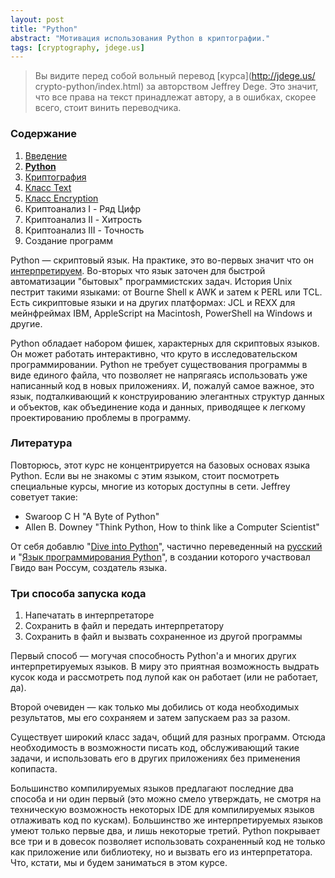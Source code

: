 ```yaml
---
layout: post
title: "Python"
abstract: "Мотивация использования Python в криптографии."
tags: [cryptography, jdege.us]
---
```

> Вы видите перед собой вольный перевод [курса](http://jdege.us/
> crypto-python/index.html) за авторством Jeffrey Dege.
> Это значит, что все права на текст принадлежат автору, а в ошибках,
> скорее всего, стоит винить переводчика.

### Содержание

1. <a href='/posts/jdege'>Введение</a>
2. <a href='/posts/jdege-python'><b>Python</b></a>
3. <a href='/posts/jdege-cryptography'>Криптография</a>
4. <a href='/posts/jdege-text'>Класс Text</a>
5. <a href='/posts/jdege-encryption'>Класс Encryption</a>
6. Криптоанализ I - Ряд Цифр
7. Криптоанализ II - Хитрость
8. Криптоанализ III - Точность
9. Создание программ

Python — скриптовый язык. На практике, это во-первых значит что он [интерпретируем](
http://ru.wikipedia.org/wiki/Интерпретируемый_язык_программирования).
Во-вторых что язык заточен для быстрой автоматизации "бытовых" программистских задач.
История Unix пестрит такими языками: от Bourne Shell к AWK и затем к PERL или TCL.
Есть сикриптовые языки и на других платформах: JCL и REXX для мейнфреймах IBM,
AppleScript на Macintosh, PowerShell на Windows и другие.

Python обладает набором фишек, характерных для скриптовых языков. Он может
работать интерактивно, что круто в исследовательском программировании.
Python не требует существования программы в виде единого файла, что позволяет
не напрягаясь использовать уже написанный код в новых приложениях.
И, пожалуй самое важное, это язык, подталкивающий к конструированию
элегантных структур данных и объектов, как объединение кода и данных,
приводящее к легкому проектированию проблемы в программу.

### Литература

Повторюсь, этот курс не концентрируется на базовых основах языка Python. Если вы
не знакомы с этим языком, стоит посмотреть специальные курсы, многие из которых
доступны в сети. Jeffrey советует такие:

* Swaroop C H "A Byte of Python"
* Allen B. Downey "Think Python, How to think like a Computer Scientist"

От себя добавлю "[Dive into Python](http://www.diveintopython.net/)", частично переведенный
на [русский](http://diveinto.python.ru/toc.html) и "[Язык программирования Python](
http://www.python.ru/files/book-ods.pdf)", в создании которого участвовал Гвидо ван
Россум, создатель языка.

### Три способа запуска кода

1. Напечатать в интерпретаторе
2. Сохранить в файл и передать интерпретатору
3. Сохранить в файл и вызвать сохраненное из другой программы

Первый способ — могучая способность Python'а и многих других интерпретируемых языков.
В миру это приятная возможность выдрать кусок кода и рассмотреть под лупой как он
работает (или не работает, да).

Второй очевиден — как только мы добились от кода необходимых результатов, мы его
сохраняем и затем запускаем раз за разом.

Существует широкий класс задач, общий для разных программ. Отсюда необходимость в
возможности писать код, обслуживающий такие задачи, и использовать его в других
приложениях без применения копипаста.

Большинство компилируемых языков предлагают последние два способа и ни один первый
(это можно смело утверждать, не смотря на техническую возможность некоторых IDE
для компилируемых языков отлаживать код по кускам).
Большинство же интерпретируемых языков умеют только первые два, и лишь некоторые третий.
Python покрывает все три и в довесок позволяет использовать сохраненный код не только
как приложение или библиотеку, но и вызвать его из интерпретатора. Что, кстати, мы и
будем заниматься в этом курсе.
